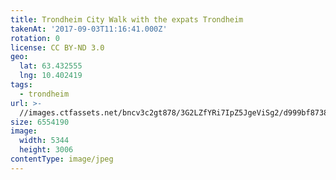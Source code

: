 ```yaml
---
title: Trondheim City Walk with the expats Trondheim
takenAt: '2017-09-03T11:16:41.000Z'
rotation: 0
license: CC BY-ND 3.0
geo:
  lat: 63.432555
  lng: 10.402419
tags:
  - trondheim
url: >-
  //images.ctfassets.net/bncv3c2gt878/3G2LZfYRi7IpZ5JgeViSg2/d999bf873883e3d91eb740a4e4b339b6/trondheim-city-walk-with-the-expats-trondheim_37008686445_o
size: 6554190
image:
  width: 5344
  height: 3006
contentType: image/jpeg
---
```


